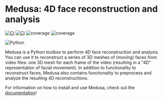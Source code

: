 # Medusa: 4D face reconstruction and analysis

[![CI](https://github.com/medusa-4D/medusa/actions/workflows/ci.yaml/badge.svg)](https://github.com/medusa-4D/medusa/actions/workflows/ci.yaml)
[![CI](https://github.com/medusa-4D/medusa/actions/workflows/docs.yaml/badge.svg)](https://medusa.lukas-snoek.com/medusa)
![coverage](https://img.shields.io/endpoint?url=https://gist.githubusercontent.com/lukassnoek/420039a0fe8fb8c1170e0478cdcd0f26/raw/medusa_coverage_badge.json)
![coverage](https://img.shields.io/endpoint?url=https://gist.githubusercontent.com/lukassnoek/cb6da52c965ec24f136b74a1ebad1964/raw/medusa_iterrogate_badge.json)

![Python](https://img.shields.io/badge/python-3.9-blue.svg)

Medusa is a Python toolbox to perform 4D face reconstruction and analysis. You can use it to reconstruct a series of 3D meshes of (moving) faces from video files: one 3D mesh for each frame of the video (resulting in a "4D" representation of facial movement). In
addition to functionality to reconstruct faces, Medusa also contains functionality to preprocess and analyze the resulting 4D reconstructions.

For information on how to install and use Medusa, check out the
[documentation](https://medusa.lukas-snoek.com/medusa)!
